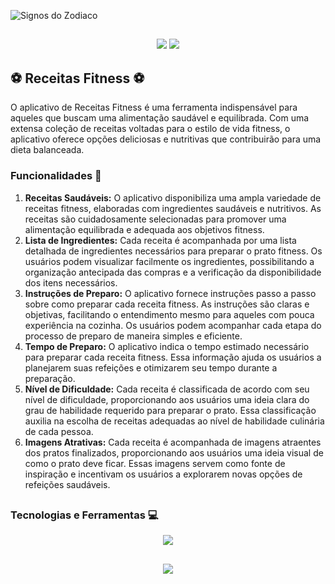 
![Signos do Zodiaco](https://1lusca.github.io/assets/img/portfolio/receitasfitness.png)

##

<p align="center">
  <img src="https://img.shields.io/badge/Android-3DDC84?style=for-the-badge&logo=android&logoColor=white"/>
  <img src="https://img.shields.io/github/license/1lusca/receitas-fitness?style=for-the-badge">
</p>


## ⚽ Receitas Fitness ⚽

O aplicativo de Receitas Fitness é uma ferramenta indispensável para aqueles que buscam uma alimentação saudável e equilibrada. Com uma extensa coleção de receitas voltadas para o estilo de vida fitness, o aplicativo oferece opções deliciosas e nutritivas que contribuirão para uma dieta balanceada.

### Funcionalidades 🔨
1. **Receitas Saudáveis:** O aplicativo disponibiliza uma ampla variedade de receitas fitness, elaboradas com ingredientes saudáveis e nutritivos. As receitas são cuidadosamente selecionadas para promover uma alimentação equilibrada e adequada aos objetivos fitness.
2. **Lista de Ingredientes:** Cada receita é acompanhada por uma lista detalhada de ingredientes necessários para preparar o prato fitness. Os usuários podem visualizar facilmente os ingredientes, possibilitando a organização antecipada das compras e a verificação da disponibilidade dos itens necessários.
3. **Instruções de Preparo:** O aplicativo fornece instruções passo a passo sobre como preparar cada receita fitness. As instruções são claras e objetivas, facilitando o entendimento mesmo para aqueles com pouca experiência na cozinha. Os usuários podem acompanhar cada etapa do processo de preparo de maneira simples e eficiente.
4. **Tempo de Preparo:** O aplicativo indica o tempo estimado necessário para preparar cada receita fitness. Essa informação ajuda os usuários a planejarem suas refeições e otimizarem seu tempo durante a preparação.
5. **Nível de Dificuldade:** Cada receita é classificada de acordo com seu nível de dificuldade, proporcionando aos usuários uma ideia clara do grau de habilidade requerido para preparar o prato. Essa classificação auxilia na escolha de receitas adequadas ao nível de habilidade culinária de cada pessoa.
6. **Imagens Atrativas:** Cada receita é acompanhada de imagens atraentes dos pratos finalizados, proporcionando aos usuários uma ideia visual de como o prato deve ficar. Essas imagens servem como fonte de inspiração e incentivam os usuários a explorarem novas opções de refeições saudáveis.

##

### Tecnologias e Ferramentas 💻

<p align="center">
  <img src="https://skillicons.dev/icons?i=flutter,dart,firebase,figma,git,github" />
</p>

##

<p align="center">
  <img src="http://ForTheBadge.com/images/badges/built-with-love.svg">
</p>

